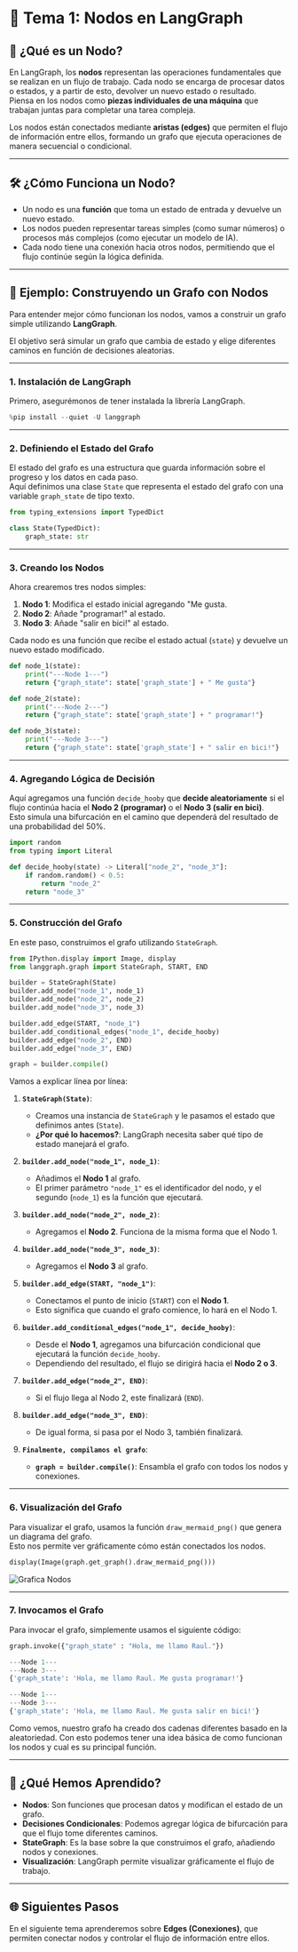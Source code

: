 # 🧩 Tema 1: Nodos en LangGraph

## 🧩 ¿Qué es un Nodo?  
En LangGraph, los **nodos** representan las operaciones fundamentales que se realizan en un flujo de trabajo. Cada nodo se encarga de procesar datos o estados, y a partir de esto, devolver un nuevo estado o resultado.  
Piensa en los nodos como **piezas individuales de una máquina** que trabajan juntas para completar una tarea compleja.  

Los nodos están conectados mediante **aristas (edges)** que permiten el flujo de información entre ellos, formando un grafo que ejecuta operaciones de manera secuencial o condicional.  

---

## 🛠️ ¿Cómo Funciona un Nodo?  
- Un nodo es una **función** que toma un estado de entrada y devuelve un nuevo estado.  
- Los nodos pueden representar tareas simples (como sumar números) o procesos más complejos (como ejecutar un modelo de IA).  
- Cada nodo tiene una conexión hacia otros nodos, permitiendo que el flujo continúe según la lógica definida.  

---

## 🚀 Ejemplo: Construyendo un Grafo con Nodos  

Para entender mejor cómo funcionan los nodos, vamos a construir un grafo simple utilizando **LangGraph**.  

El objetivo será simular un grafo que cambia de estado y elige diferentes caminos en función de decisiones aleatorias.  

---

### 1. Instalación de LangGraph  
Primero, asegurémonos de tener instalada la librería LangGraph.  
```python
%pip install --quiet -U langgraph
``` 

---

### 2. Definiendo el Estado del Grafo  
El estado del grafo es una estructura que guarda información sobre el progreso y los datos en cada paso.  
Aquí definimos una clase `State` que representa el estado del grafo con una variable `graph_state` de tipo texto.  
```python
from typing_extensions import TypedDict

class State(TypedDict):
    graph_state: str
``` 

---

### 3. Creando los Nodos  

Ahora crearemos tres nodos simples:  
1. **Nodo 1**: Modifica el estado inicial agregando "Me gusta.  
2. **Nodo 2**: Añade "programar!" al estado.  
3. **Nodo 3**: Añade "salir en bici!" al estado.  

Cada nodo es una función que recibe el estado actual (`state`) y devuelve un nuevo estado modificado.  
```python
def node_1(state):
    print("---Node 1---")
    return {"graph_state": state['graph_state'] + " Me gusta"}

def node_2(state):
    print("---Node 2---")
    return {"graph_state": state['graph_state'] + " programar!"}

def node_3(state):
    print("---Node 3---")
    return {"graph_state": state['graph_state'] + " salir en bici!"}
``` 

---

### 4. Agregando Lógica de Decisión  

Aquí agregamos una función `decide_hooby` que **decide aleatoriamente** si el flujo continúa hacia el **Nodo 2 (programar)** o el **Nodo 3 (salir en bici)**.  
Esto simula una bifurcación en el camino que dependerá del resultado de una probabilidad del 50%.  
```python
import random
from typing import Literal

def decide_hooby(state) -> Literal["node_2", "node_3"]:
    if random.random() < 0.5:
        return "node_2"
    return "node_3"

```  

---

### 5. Construcción del Grafo  

En este paso, construimos el grafo utilizando `StateGraph`.   

```python hl_lines="5 6 7"
from IPython.display import Image, display
from langgraph.graph import StateGraph, START, END

builder = StateGraph(State)
builder.add_node("node_1", node_1)
builder.add_node("node_2", node_2)
builder.add_node("node_3", node_3)

builder.add_edge(START, "node_1")
builder.add_conditional_edges("node_1", decide_hooby)
builder.add_edge("node_2", END)
builder.add_edge("node_3", END)

graph = builder.compile()
```   
Vamos a explicar línea por línea: 

1. **`StateGraph(State)`**:  
    - Creamos una instancia de `StateGraph` y le pasamos el estado que definimos antes (`State`).  
    - **¿Por qué lo hacemos?**: LangGraph necesita saber qué tipo de estado manejará el grafo.   

2. **`builder.add_node("node_1", node_1)`**:  
    - Añadimos el **Nodo 1** al grafo.  
    - El primer parámetro `"node_1"` es el identificador del nodo, y el segundo (`node_1`) es la función que ejecutará.  

3. **`builder.add_node("node_2", node_2)`**:  
    - Agregamos el **Nodo 2**. Funciona de la misma forma que el Nodo 1.  

4. **`builder.add_node("node_3", node_3)`**:  
    - Agregamos el **Nodo 3** al grafo.  

5. **`builder.add_edge(START, "node_1")`**:  
    - Conectamos el punto de inicio (`START`) con el **Nodo 1**.  
    - Esto significa que cuando el grafo comience, lo hará en el Nodo 1.  

6. **`builder.add_conditional_edges("node_1", decide_hooby)`**:  
    - Desde el **Nodo 1**, agregamos una bifurcación condicional que ejecutará la función `decide_hooby`.  
    - Dependiendo del resultado, el flujo se dirigirá hacia el **Nodo 2 o 3**.  

7. **`builder.add_edge("node_2", END)`**:  
    - Si el flujo llega al Nodo 2, este finalizará (`END`).  

8. **`builder.add_edge("node_3", END)`**:  
    - De igual forma, si pasa por el Nodo 3, también finalizará.  

9. **`Finalmente, compilamos el grafo`**:  
    - **`graph = builder.compile()`**: Ensambla el grafo con todos los nodos y conexiones. 

---

### 6. Visualización del Grafo  

Para visualizar el grafo, usamos la función `draw_mermaid_png()` que genera un diagrama del grafo.  
Esto nos permite ver gráficamente cómo están conectados los nodos. 

```python
display(Image(graph.get_graph().draw_mermaid_png())) 
```  

![Grafica Nodos](../assets/img/curso1/tema1/image.png)

---

### 7. Invocamos el Grafo  

Para invocar el grafo, simplemente usamos el siguiente código: 

```py
graph.invoke({"graph_state" : "Hola, me llamo Raul."})
```
```python title="Resultado 1"
---Node 1---
---Node 3---
{'graph_state': 'Hola, me llamo Raul. Me gusta programar!'}
```
```python title="Resultado 2"
---Node 1---
---Node 3---
{'graph_state': 'Hola, me llamo Raul. Me gusta salir en bici!'}
```

Como vemos, nuestro grafo ha creado dos cadenas diferentes basado en la aleatoriedad. Con esto podemos tener una idea básica de como funcionan los nodos y cual es su principal función.

---

## 🧩 ¿Qué Hemos Aprendido?  
- **Nodos**: Son funciones que procesan datos y modifican el estado de un grafo.  
- **Decisiones Condicionales**: Podemos agregar lógica de bifurcación para que el flujo tome diferentes caminos.  
- **StateGraph**: Es la base sobre la que construimos el grafo, añadiendo nodos y conexiones.  
- **Visualización**: LangGraph permite visualizar gráficamente el flujo de trabajo.  

---

## 🌐 Siguientes Pasos  
En el siguiente tema aprenderemos sobre **Edges (Conexiones)**, que permiten conectar nodos y controlar el flujo de información entre ellos.  

